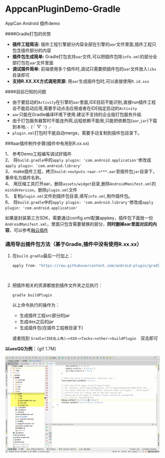 # AppcanPluginDemo-Gradle
AppCan Android 插件demo

####Gradle打包的优势

* **插件工程简洁:** 插件工程引擎部分内容全部在引擎的`aar`文件里面,插件工程只包含插件部分的内容
* **插件包生成简单:** Gradle打包支持`aar`文件,可以把插件包除`info.xml`的部分全部打包在`aar`文件里面
* **调试插件简单:** 前端使用多个插件时,调试只需要把插件包的`aar`文件放入`libs`目录即可
* **支持R.XX.XX方式调用资源:** 用`aar`生成插件包时,可以直接使用`R.id.xxx`

####目前已知的问题

* 由于要启动的`Activity`在引擎的`aar`里面,IDE目前不能识别,直接run插件工程会不能启动应用,需要手动点击应用或者在IDE指定启动的`Activity`  
* `aar`只能在Gradle编译环境下使用.建议不支持的企业版打包服务升级.  
* 由于打包服务器暂时不能连外网,远程依赖不能用,只能把依赖包(`aar`,`jar`)下载到本地.╮(╯▽╰)╭   
* `plugin.xml`打包时不能自动merge，需要手动复制到插件包目录下。   

###aar插件制作步骤(插件中有用到R.xx.xx)

1、 参考Demo工程编写调试好插件  
2、 将`build.gradle`中的`apply plugin: 'com.android.application'`修改成`apply plugin: 'com.android.library'`  
3、 make插件工程，拷贝`build->outputs->aar->***.aar`至插件包`jar`目录下，重命名为插件名称。  
4、 用压缩工具打开aar，删除`assets/widget`目录,删除`AndroidManifest.xml`的`minSdkVersion`，删除`plugin.xml`文件  
5、 复制`plugin.xml`文件到插件包目录,填写`info.xml`,制作插件包。  
6、 将`build.gradle`中的`apply plugin: 'com.android.library'`修改成`apply plugin: 'com.android.application'`  

如果是封装第三方SDK，需要通过config.xml配置appkey，插件包下面放一份`AndroidManifest.xml`，里面只包含需要替换的部分，**同时删掉aar里面对应的内容**，可以参考[融云插件](https://github.com/android-plugin/uexRongCloud)



### 通用导出插件包方法（基于Gradle,插件中没有使用R.xx.xx）

1. 在`build.gradle`最后一行加上：

   ```groovy
   apply from: "https://raw.githubusercontent.com/android-plugin/gradle-plugin/master/buildPlugin.gradle"
   ```

   ​

2. 把插件相关的资源都放到插件文件夹之后执行：

   ```shell
   gradle buildPlugin
   ```

   以上命令执行的操作为：

   - 生成插件工程src部分的jar
   - 生成dex之后的jar
   - 生成插件包(在插件工程根目录下)

   或者找到 `Gradle(IDE右上角)—>XXX—>Tasks—>other—>buildPlugin  `双击即可

**以uexQQ为例：**（gif 1.7M）

![buildPlugin](img/buildPlugin.gif)